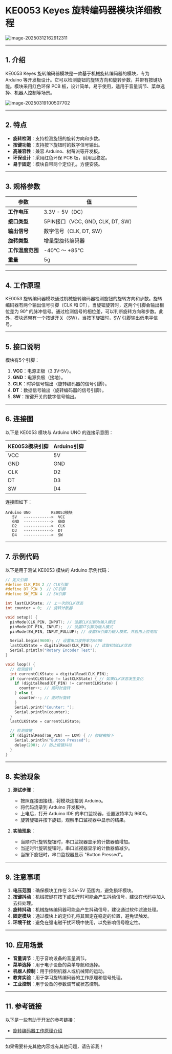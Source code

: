 # **KE0053 Keyes 旋转编码器模块详细教程**

![image-20250312162912311](media/image-20250312162912311.png)

---

## **1. 介绍**

KE0053 Keyes 旋转编码器模块是一款基于机械旋转编码器的模块，专为 Arduino 等开发板设计。它可以检测旋钮的旋转方向和旋转步数，并带有按键功能。模块采用红色环保 PCB 板，设计简单，易于使用，适用于音量调节、菜单选择、机器人控制等场景。

![image-20250319100507702](media/image-20250319100507702.png)

---

## **2. 特点**

- **旋转检测**：支持检测旋钮的旋转方向和步数。
- **按键功能**：支持按下旋钮时的数字信号输出。
- **高兼容性**：兼容 Arduino、树莓派等开发板。
- **环保设计**：采用红色环保 PCB 板，耐用且稳定。
- **易于固定**：模块自带两个定位孔，方便安装。

---

## **3. 规格参数**

| 参数            | 值                     |
|-----------------|------------------------|
| **工作电压**    | 3.3V - 5V（DC）        |
| **接口类型**    | 5PIN接口（VCC, GND, CLK, DT, SW） |
| **输出信号**    | 数字信号（CLK, DT, SW） |
| **旋转类型**    | 增量型旋转编码器       |
| **工作温度范围**| -40℃ ～ +85℃          |
| **重量**        | 5g                     |

---

## **4. 工作原理**

KE0053 旋转编码器模块通过机械旋转编码器检测旋钮的旋转方向和步数。旋转编码器有两个输出信号引脚（CLK 和 DT），当旋钮旋转时，这两个引脚会输出相位差为 90° 的脉冲信号。通过检测信号的相位差，可以判断旋转方向和步数。此外，模块还带有一个按键开关（SW），当按下旋钮时，SW 引脚输出低电平信号。

---

## **5. 接口说明**

模块有5个引脚：
1. **VCC**：电源正极（3.3V-5V）。
2. **GND**：电源负极（接地）。
3. **CLK**：时钟信号输出（旋转编码器的信号引脚）。
4. **DT**：数据信号输出（旋转编码器的信号引脚）。
5. **SW**：按键开关的数字信号输出。

---

## **6. 连接图**

以下是 KE0053 模块与 Arduino UNO 的连接示意图：

| KE0053模块引脚 | Arduino引脚 |
|----------------|-------------|
| VCC            | 5V          |
| GND            | GND         |
| CLK            | D2          |
| DT             | D3          |
| SW             | D4          |

连接图如下：

```
Arduino UNO         KE0053模块
   5V   ------------>  VCC
   GND  ------------>  GND
   D2   ------------>  CLK
   D3   ------------>  DT
   D4   ------------>  SW
```

---

## **7. 示例代码**

以下是用于测试 KE0053 模块的 Arduino 示例代码：

```cpp
// 定义引脚
#define CLK_PIN 2 // CLK引脚
#define DT_PIN 3  // DT引脚
#define SW_PIN 4  // SW引脚

int lastCLKState; // 上一次的CLK状态
int counter = 0;  // 旋转计数器

void setup() {
  pinMode(CLK_PIN, INPUT); // 设置CLK引脚为输入模式
  pinMode(DT_PIN, INPUT);  // 设置DT引脚为输入模式
  pinMode(SW_PIN, INPUT_PULLUP); // 设置SW引脚为输入模式，并启用上拉电阻

  Serial.begin(9600); // 设置串口波特率为9600
  lastCLKState = digitalRead(CLK_PIN); // 读取初始CLK状态
  Serial.println("Rotary Encoder Test");
}

void loop() {
  // 检测旋转
  int currentCLKState = digitalRead(CLK_PIN);
  if (currentCLKState != lastCLKState) { // 如果CLK状态发生变化
    if (digitalRead(DT_PIN) != currentCLKState) {
      counter++; // 顺时针旋转
    } else {
      counter--; // 逆时针旋转
    }
    Serial.print("Counter: ");
    Serial.println(counter);
  }
  lastCLKState = currentCLKState;

  // 检测按键
  if (digitalRead(SW_PIN) == LOW) { // 按键被按下
    Serial.println("Button Pressed");
    delay(200); // 防止按键抖动
  }
}
```

---

## **8. 实验现象**

1. **测试步骤**：
   - 按照连接图接线，将模块连接到 Arduino。
   - 将代码烧录到 Arduino 开发板中。
   - 上电后，打开 Arduino IDE 的串口监视器，设置波特率为 9600。
   - 旋转旋钮并按下旋钮，观察串口监视器中显示的结果。

2. **实验现象**：
   - 当顺时针旋转旋钮时，串口监视器显示的计数器值增加。
   - 当逆时针旋转旋钮时，串口监视器显示的计数器值减少。
   - 当按下旋钮时，串口监视器显示 "Button Pressed"。

---

## **9. 注意事项**

1. **电压范围**：确保模块工作在 3.3V-5V 范围内，避免损坏模块。
2. **按键抖动**：机械按键在按下或松开时可能会产生抖动信号，建议在代码中加入去抖处理。
3. **旋转抖动**：机械旋转编码器可能会产生抖动信号，建议通过软件滤波处理。
4. **固定模块**：通过模块上的定位孔将其固定在稳定的位置，避免误触发。
5. **环境干扰**：避免在强电磁干扰环境中使用，以免影响信号稳定性。

---

## **10. 应用场景**

- **音量调节**：用于音响设备的音量调节。
- **菜单选择**：用于电子设备的菜单导航和选择。
- **机器人控制**：用于控制机器人或机械臂的运动。
- **教育实验**：用于学习旋转编码器的工作原理和信号处理。
- **工业控制**：用于设备的参数调节或状态控制。

---

## **11. 参考链接**

以下是一些有助于开发的参考链接：
- [旋转编码器工作原理介绍](https://en.wikipedia.org/wiki/Rotary_encoder)

---

如果需要补充其他内容或有其他问题，请告诉我！
